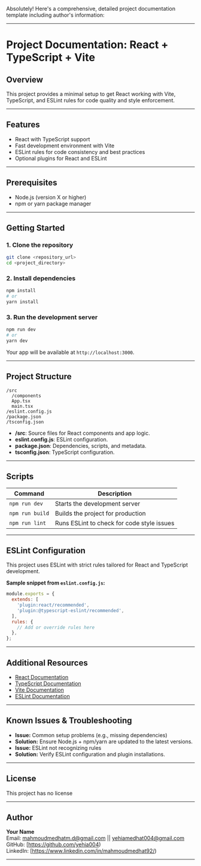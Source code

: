 Absolutely! Here's a comprehensive, detailed project documentation template including author's information:

---

# Project Documentation: React + TypeScript + Vite

## Overview
This project provides a minimal setup to get React working with Vite, TypeScript, and ESLint rules for code quality and style enforcement.

---

## Features
- React with TypeScript support
- Fast development environment with Vite
- ESLint rules for code consistency and best practices
- Optional plugins for React and ESLint

---

## Prerequisites
- Node.js (version X or higher)
- npm or yarn package manager

---

## Getting Started

### 1. Clone the repository
```bash
git clone <repository_url>
cd <project_directory>
```

### 2. Install dependencies
```bash
npm install
# or
yarn install
```

### 3. Run the development server
```bash
npm run dev
# or
yarn dev
```

Your app will be available at `http://localhost:3000`.

---

## Project Structure
```
/src
  /components
  App.tsx
  main.tsx
/eslint.config.js
/package.json
/tsconfig.json
```

- **/src**: Source files for React components and app logic.
- **eslint.config.js**: ESLint configuration.
- **package.json**: Dependencies, scripts, and metadata.
- **tsconfig.json**: TypeScript configuration.

---

## Scripts

| Command           | Description                        |
|-------------------|------------------------------------|
| `npm run dev`     | Starts the development server     |
| `npm run build`   | Builds the project for production |
| `npm run lint`    | Runs ESLint to check for code style issues |

---

## ESLint Configuration

This project uses ESLint with strict rules tailored for React and TypeScript development.

**Sample snippet from `eslint.config.js`:**
```js
module.exports = {
  extends: [
    'plugin:react/recommended',
    'plugin:@typescript-eslint/recommended',
  ],
  rules: {
    // Add or override rules here
  },
};
```

---

## Additional Resources
- [React Documentation](https://reactjs.org/)
- [TypeScript Documentation](https://www.typescriptlang.org/)
- [Vite Documentation](https://vitejs.dev/)
- [ESLint Documentation](https://eslint.org/)

---

## Known Issues & Troubleshooting
- **Issue:** Common setup problems (e.g., missing dependencies)
- **Solution:** Ensure Node.js + npm/yarn are updated to the latest versions.
- **Issue:** ESLint not recognizing rules
- **Solution:** Verify ESLint configuration and plugin installations.

---

## License
This project has no license 

---

## Author

**Your Name**  
Email: mahmoudmedhatm.d@gmail.com || yehiamedhat004@gmail.com 
GitHub: [https://github.com/yehia004)  
LinkedIn: [https://www.linkedin.com/in/mahmoudmedhat92/)  

---





